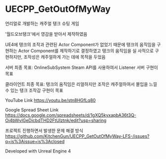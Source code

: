 # UECPP_GetOutOfMyWay

언리얼로 개발하는 캐주얼 탱크 슈팅 게임

'월드오브탱크'에서 영감을 받아서 제작하였음

UE4에 탱크의 조작과 관련된 Actor Component가 없었기 때문에 탱크의 움직임을 구현하는 Actor Component를 제작하기로 결정하였고
탱크의 움직임을 실 사적으로 구현하지만, 조작성은 캐주얼하게 가는 데에 목적을 두었음


서버 최종 목표:
OnlineSubSystem Steam API를 사용하여서 Listener 서버 구현이 목표

클라이언트 최종 목표:
탱크의 움직임은 리얼하지만 조작은 캐주얼하여서 몰입을 느낄 수 있는 탱크 조작감 구현이 목표


YouTube Link
https://youtu.be/stn8HGfLq80

Google Spread Sheet Link
https://docs.google.com/spreadsheets/d/1gXQ5kyxapbA36t3Q-Oi4bWvIGeDicbdTHD2FtUIztnk/edit?usp=sharing

프로젝트 진행하면서 발생한 문제 해결 방식
https://github.com/KitchenGun/UECPP_GetOutOfMyWay-LFS-/issues?q=is%3Aissue+is%3Aclosed


Developed with Unreal Engine 4
